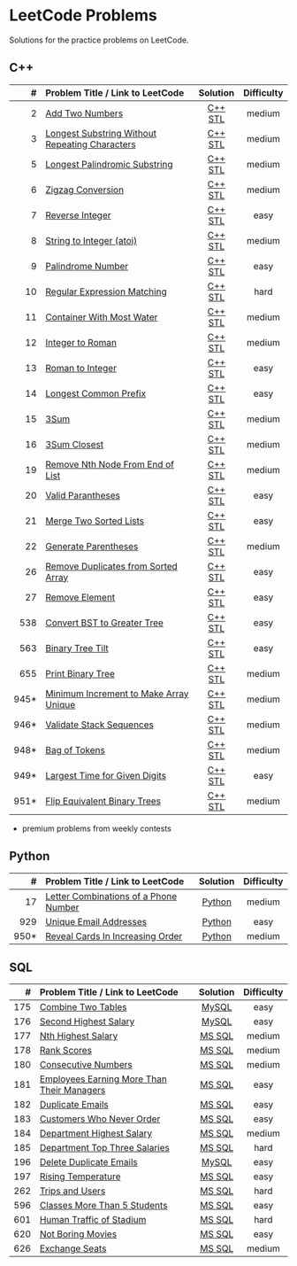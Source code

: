 # LeetCode Problems
Solutions for the practice problems on LeetCode.

## C++

| # | Problem Title / Link to LeetCode | Solution | Difficulty |
|---:| :--- | :---: | :---: |
|2|[Add Two Numbers](https://leetcode.com/problems/add-two-numbers/) | [C++ STL](002.Add-Two-Numbers.STL) |medium|
|3|[Longest Substring Without Repeating Characters](https://leetcode.com/problems/longest-substring-without-repeating-characters/) | [C++ STL](003.Longest-Substring.STL) |medium|
|5|[Longest Palindromic Substring](https://leetcode.com/problems/longest-palindromic-substring/) | [C++ STL](005.Longest-Palindromic-Substring.STL) |medium|
|6|[Zigzag Conversion](https://leetcode.com/problems/zigzag-conversion/) | [C++ STL](006.Zigzag-Conversion.STL) |medium|
|7|[Reverse Integer](https://leetcode.com/problems/reverse-integer/) | [C++ STL](007.Reverse-Integer.STL) |easy|
|8|[String to Integer (atoi)](https://leetcode.com/problems/string-to-integer-atoi/) | [C++ STL](008.String-to-Integer.STL) |medium|
|9|[Palindrome Number](https://leetcode.com/problems/palindrome-number/) | [C++ STL](009.Palindrome-Number.STL) |easy|
|10|[Regular Expression Matching](https://leetcode.com/problems/regular-expression-matching/) | [C++ STL](010.Regular-Expression-Matching.STL) |hard|
|11|[Container With Most Water](https://leetcode.com/problems/container-with-most-water/) | [C++ STL](011.Container-With-Most-Water.STL) |medium|
|12|[Integer to Roman](https://leetcode.com/problems/integer-to-roman/) | [C++ STL](012.Integer-to-Roman.STL) |medium|
|13|[Roman to Integer](https://leetcode.com/problems/roman-to-integer/) | [C++ STL](013.Roman-to-Integer.STL) |easy|
|14|[Longest Common Prefix](https://leetcode.com/problems/longest-common-prefix/) | [C++ STL](014.Longest-Common-Prefix.STL) |easy|
|15|[3Sum](https://leetcode.com/problems/3sum/) | [C++ STL](015.3Sum.STL) |medium|
|16|[3Sum Closest](https://leetcode.com/problems/3sum-closest/) | [C++ STL](016.3Sum-Closest.STL) |medium|
|19|[Remove Nth Node From End of List](https://leetcode.com/problems/remove-nth-node-from-end-of-list/) | [C++ STL](019.Remove-Nth-Node-From-End-of-List.STL) |medium|
|20|[Valid Parantheses](https://leetcode.com/problems/valid-parentheses/) | [C++ STL](020.Valid-Parantheses.STL) |easy|
|21|[Merge Two Sorted Lists](https://leetcode.com/problems/merge-two-sorted-lists/) | [C++ STL](021.Merge-Two-Sorted-Lists.STL) |easy|
|22|[Generate Parentheses](https://leetcode.com/problems/generate-parentheses/) | [C++ STL](022.Generate-Parentheses.STL) |medium|
|26|[Remove Duplicates from Sorted Array](https://leetcode.com/problems/remove-duplicates-from-sorted-array/) | [C++ STL](026.Remove-Duplicates-from-Sorted-Array.STL) |easy|
|27|[Remove Element](https://leetcode.com/problems/remove-element/) | [C++ STL](027.Remove-Element.STL) |easy|
|538|[Convert BST to Greater Tree](https://leetcode.com/problems/convert-bst-to-greater-tree/) | [C++ STL](538.Convert-BST-to-Greater-Tree.STL) |easy|
|563|[Binary Tree Tilt](https://leetcode.com/problems/binary-tree-tilt/) | [C++ STL](563.Binary-Tree-Tilt.STL) |easy|
|655|[Print Binary Tree](https://leetcode.com/problems/print-binary-tree/) | [C++ STL](655.Print-Binary-Tree.STL) |medium|
|945*|[Minimum Increment to Make Array Unique](https://leetcode.com/problems/minimum-increment-to-make-array-unique/) | [C++ STL](945.Minimum-Increment-to-Make-Array-Unique.STL) |medium|
|946*|[Validate Stack Sequences](https://leetcode.com/problems/validate-stack-sequences/) | [C++ STL](946.Validate-Stack-Sequences.STL) |medium|
|948*|[Bag of Tokens](https://leetcode.com/problems/bag-of-tokens/) | [C++ STL](948.Bag-of-Tokens.STL) |medium|
|949*|[Largest Time for Given Digits](https://leetcode.com/problems/largest-time-for-given-digits/) | [C++ STL](949.Largest-Time-for-Given-Digits.STL) |easy|
|951*|[Flip Equivalent Binary Trees](https://leetcode.com/problems/flip-equivalent-binary-trees/) | [C++ STL](951.Flip-Equivalent-Binary-Trees) |medium|

* premium problems from weekly contests

## Python

| # | Problem Title / Link to LeetCode | Solution | Difficulty |
|---:| :--- | :---: | :---: |
|17|[Letter Combinations of a Phone Number](https://leetcode.com/problems/letter-combinations-of-a-phone-number/) | [Python](Python/017.Letter-Combinations-of-a-Phone-Number.py) |medium|
|929|[Unique Email Addresses](https://leetcode.com/problems/unique-email-addresses/) | [Python](Python/929.Unique-Email-Addresses.py) |easy|
|950*|[Reveal Cards In Increasing Order](https://leetcode.com/problems/reveal-cards-in-increasing-order/) | [Python](Python/950.Reveal-Cards-In-Increasing-Order.py) |medium|

## SQL

| # | Problem Title / Link to LeetCode | Solution | Difficulty |
|---:| :--- | :---: | :---: |
|175|[Combine Two Tables](https://leetcode.com/problems/combine-two-tables) | [MySQL](sql/175.Combine-Two-Tables.SQL) |easy|
|176|[Second Highest Salary](https://leetcode.com/problems/second-highest-salary/) | [MySQL](sql/176.Second-Highest-Salary.SQL) |easy|
|177|[Nth Highest Salary](https://leetcode.com/problems/nth-highest-salary/) | [MS SQL](sql/177.Nth-Highest-Salary.SQL) |medium|
|178|[Rank Scores](https://leetcode.com/problems/rank-scores/) | [MS SQL](sql/178.Rank-Scores.SQL) |medium|
|180|[Consecutive Numbers](https://leetcode.com/problems/consecutive-numbers/) | [MS SQL](sql/180.Consecutive-Numbers.SQL) |medium|
|181|[Employees Earning More Than Their Managers](https://leetcode.com/problems/employees-earning-more-than-their-managers/) | [MS SQL](sql/181.Employees-Earning-More-Than-Their-Managers.SQL) |easy|
|182|[Duplicate Emails](https://leetcode.com/problems/duplicate-emails/)  | [MS SQL](sql/182.Duplicate-Emails.SQL) |easy|
|183|[Customers Who Never Order](https://leetcode.com/problems/customers-who-never-order/) | [MS SQL](sql/183.Customers-WhoNeverOrder.SQL) |easy|
|184|[Department Highest Salary](https://leetcode.com/problems/department-highest-salary/) | [MS SQL](sql/184.Department-Highest-Salary.SQL) |medium|
|185|[Department Top Three Salaries](https://leetcode.com/problems/department-top-three-salaries/) | [MS SQL](sql/185.Department-Top-Three-Salaries.SQL) |hard|
|196|[Delete Duplicate Emails](https://leetcode.com/problems/delete-duplicate-emails/)  | [MySQL](sql/196.Delete-Duplicate-Emails.SQL) |easy|
|197|[Rising Temperature](https://leetcode.com/problems/rising-temperature/) | [MS SQL](sql/197.Rising-Temperature.SQL) |easy|
|262|[Trips and Users](https://leetcode.com/problems/trips-and-users/) | [MS SQL](sql/262.Trips-and-Users.SQL) |hard|
|596|[Classes More Than 5 Students](https://leetcode.com/problems/classes-more-than-5-students/) | [MS SQL](sql/596.Classes-More-Than-5-Students.SQL) |easy|
|601|[Human Traffic of Stadium](https://leetcode.com/problems/human-traffic-of-stadium/) | [MS SQL](sql/601.Human-Traffic-of-Stadium.SQL) |hard|
|620|[Not Boring Movies](https://leetcode.com/problems/not-boring-movies/) | [MS SQL](sql/620.Not-BoringMovies.SQL) |easy|
|626|[Exchange Seats](https://leetcode.com/problems/exchange-seats/) | [MS SQL](sql/626.Exchange-Seats.SQL) |medium|
